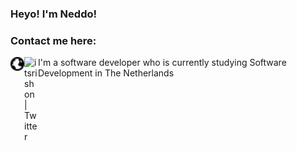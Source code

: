 ### Heyo! I'm Neddo!

### Contact me here:

[<img align="left" alt="neddo.dev" width="22px" src="https://raw.githubusercontent.com/iconic/open-iconic/master/svg/globe.svg" />][website]
[<img align="left" alt="itsrishon | Twitter" width="22px" src="https://cdn.jsdelivr.net/npm/simple-icons@v3/icons/twitter.svg" />][twitter]

[website]: https://neddo.dev
[twitter]: https://twitter.com/realneddo

I'm a software developer who is currently studying Software Development in The Netherlands
